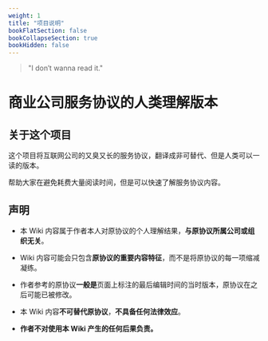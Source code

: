 ```yaml
---
weight: 1
title: "项目说明"
bookFlatSection: false
bookCollapseSection: true
bookHidden: false
---
```


>  "I don′t wanna read it."

# 商业公司服务协议的人类理解版本

## 关于这个项目

这个项目将互联网公司的又臭又长的服务协议，翻译成非可替代、但是人类可以一读的版本。

帮助大家在避免耗费大量阅读时间，但是可以快速了解服务协议内容。

## 声明

- 本 Wiki 内容属于作者本人对原协议的个人理解结果，**与原协议所属公司或组织无关**。

- Wiki 内容可能会只包含**原协议的重要内容特征**，而不是将原协议的每一项缩减凝练。

- 作者参考的原协议**一般是**页面上标注的最后编辑时间的当时版本，原协议在之后可能已被修改。

- 本 Wiki 内容**不可替代原协议**，**不具备任何法律效应**。

- **作者不对使用本 Wiki 产生的任何后果负责。**
